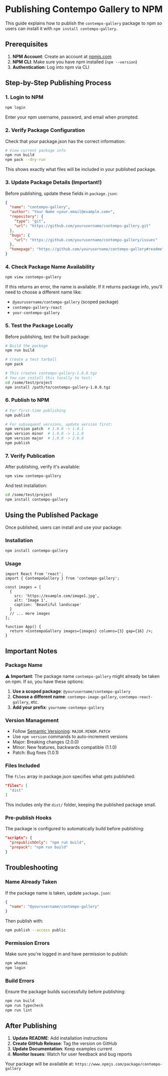 # Publishing Contempo Gallery to NPM

This guide explains how to publish the `contempo-gallery` package to npm so users can install it with `npm install contempo-gallery`.

## Prerequisites

1. **NPM Account**: Create an account at [npmjs.com](https://www.npmjs.com/signup)
2. **NPM CLI**: Make sure you have npm installed (`npm --version`)
3. **Authentication**: Log into npm via CLI

## Step-by-Step Publishing Process

### 1. Login to NPM

```bash
npm login
```

Enter your npm username, password, and email when prompted.

### 2. Verify Package Configuration

Check that your package.json has the correct information:

```bash
# View current package info
npm run build
npm pack --dry-run
```

This shows exactly what files will be included in your published package.

### 3. Update Package Details (Important!)

Before publishing, update these fields in `package.json`:

```json
{
  "name": "contempo-gallery",
  "author": "Your Name <your.email@example.com>",
  "repository": {
    "type": "git",
    "url": "https://github.com/yourusername/contempo-gallery.git"
  },
  "bugs": {
    "url": "https://github.com/yourusername/contempo-gallery/issues"
  },
  "homepage": "https://github.com/yourusername/contempo-gallery#readme"
}
```

### 4. Check Package Name Availability

```bash
npm view contempo-gallery
```

If this returns an error, the name is available. If it returns package info, you'll need to choose a different name like:
- `@yourusername/contempo-gallery` (scoped package)
- `contempo-gallery-react`
- `your-contempo-gallery`

### 5. Test the Package Locally

Before publishing, test the built package:

```bash
# Build the package
npm run build

# Create a test tarball
npm pack

# This creates contempo-gallery-1.0.0.tgz
# You can install this locally to test:
cd /some/test/project
npm install /path/to/contempo-gallery-1.0.0.tgz
```

### 6. Publish to NPM

```bash
# For first-time publishing
npm publish

# For subsequent versions, update version first:
npm version patch  # 1.0.0 -> 1.0.1
npm version minor  # 1.0.0 -> 1.1.0  
npm version major  # 1.0.0 -> 2.0.0
npm publish
```

### 7. Verify Publication

After publishing, verify it's available:

```bash
npm view contempo-gallery
```

And test installation:

```bash
cd /some/test/project
npm install contempo-gallery
```

## Using the Published Package

Once published, users can install and use your package:

### Installation

```bash
npm install contempo-gallery
```

### Usage

```tsx
import React from 'react';
import { ContempoGallery } from 'contempo-gallery';

const images = [
  {
    src: 'https://example.com/image1.jpg',
    alt: 'Image 1',
    caption: 'Beautiful landscape'
  }
  // ... more images
];

function App() {
  return <ContempoGallery images={images} columns={3} gap={16} />;
}
```

## Important Notes

### Package Name

⚠️ **Important**: The package name `contempo-gallery` might already be taken on npm. If so, you have these options:

1. **Use a scoped package**: `@yourusername/contempo-gallery`
2. **Choose a different name**: `contempo-image-gallery`, `contempo-react-gallery`, etc.
3. **Add your prefix**: `yourname-contempo-gallery`

### Version Management

- Follow [Semantic Versioning](https://semver.org/): `MAJOR.MINOR.PATCH`
- Use `npm version` commands to auto-increment versions
- Major: Breaking changes (2.0.0)
- Minor: New features, backwards compatible (1.1.0)
- Patch: Bug fixes (1.0.1)

### Files Included

The `files` array in package.json specifies what gets published:

```json
"files": [
  "dist"
]
```

This includes only the `dist/` folder, keeping the published package small.

### Pre-publish Hooks

The package is configured to automatically build before publishing:

```json
"scripts": {
  "prepublishOnly": "npm run build",
  "prepack": "npm run build"
}
```

## Troubleshooting

### Name Already Taken

If the package name is taken, update `package.json`:

```json
{
  "name": "@yourusername/contempo-gallery"
}
```

Then publish with:

```bash
npm publish --access public
```

### Permission Errors

Make sure you're logged in and have permission to publish:

```bash
npm whoami
npm login
```

### Build Errors

Ensure the package builds successfully before publishing:

```bash
npm run build
npm run typecheck
npm run lint
```

## After Publishing

1. **Update README**: Add installation instructions
2. **Create GitHub Release**: Tag the version on GitHub
3. **Update Documentation**: Keep examples current
4. **Monitor Issues**: Watch for user feedback and bug reports

Your package will be available at: `https://www.npmjs.com/package/contempo-gallery`